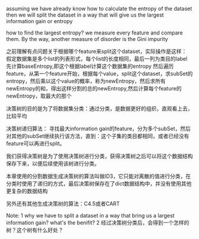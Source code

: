 assuming we have already know how to calculate the entropy of the dataset
then we will split the dataset in a way that will give us the largest information gain or entropy

how to find the largest entropy? we measure every feature and compare them. By the way, another measure of disorder is the Gini impurity

之前理解有点问题关于根据哪个feature来split这个dataset，实际操作是这样：
假定数据集是多个list的列表形式，每个list的长度相同，最后一列为类目的label
先计算baseEntropy,即这个根据label计算这个数据集的entropy
然后遍历feature，从第一个feature开始，根据每个value，split这个dataset，求subSet的entropy，然后乘以这个value的概率，称为newEntropy，然后求所有newEntropy的和，得出这样分割的总的newEntropy,然后计算每个feature的newEntropy，取最大的那个

决策树的目的是为了将数据集分类：通过分类，是数据更好的组织，直观看上去，比较平均

决策树递归算法：
寻找最大information gain的feature，分为多个subSet，然后对其他的subSet继续执行该方法，直到：这个子集的类目都相同，或者已经没有feature可以再进行split。

我们获得决策树是为了使用决策树进行分类，获得决策树之后可以将这个数据结构保存下来，以便后续使用该树进行分类。

本章使用的分割数据生成决策树的算法叫做ID3，它只能对离散的值进行分类，在分类时使用了递归的方式，最后决策树保存在了dict数据结构中，并没有使用其他更复杂的数据结构

另外还有其他生成决策树的算法：C4.5或者CART

Note:
1 why we have to split a dataset in a way that bring us a largest information gain? what's the benifit?
2 经过决策树分类后，会得到一个怎样的树？这个树有什么好处？

